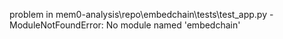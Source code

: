 problem in mem0-analysis\repo\embedchain\tests\test_app.py - ModuleNotFoundError: No module named 'embedchain'
